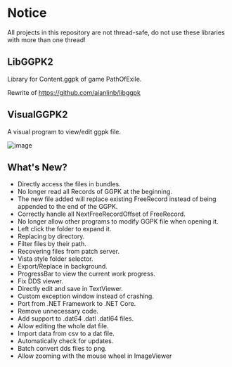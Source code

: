 # Notice
All projects in this repository are not thread-safe,
do not use these libraries with more than one thread!

## LibGGPK2
Library for Content.ggpk of game PathOfExile.

Rewrite of https://github.com/aianlinb/libggpk
## VisualGGPK2
A visual program to view/edit ggpk file.

![image](https://github.com/aianlinb/LibGGPK2/blob/master/.github/example.png)
## What's New?
- Directly access the files in bundles.
- No longer read all Records of GGPK at the beginning.
- The new file added will replace existing FreeRecord instead of being appended to the end of the GGPK.
- Correctly handle all NextFreeRecordOffset of FreeRecord.
- No longer allow other programs to modify GGPK file when opening it.
- Left click the folder to expand it.
- Replacing by directory.
- Filter files by their path.
- Recovering files from patch server.
- Vista style folder selector.
- Export/Replace in background.
- ProgressBar to view the current work progress.
- Fix DDS viewer.
- Directly edit and save in TextViewer.
- Custom exception window instead of crashing.
- Port from .NET Framework to .NET Core.
- Remove unnecessary code.
- Add support to .dat64 .datl .datl64 files.
- Allow editing the whole dat file.
- Import data from csv to a dat file.
- Automatically check for updates.
- Batch convert dds files to png.
- Allow zooming with the mouse wheel in ImageViewer